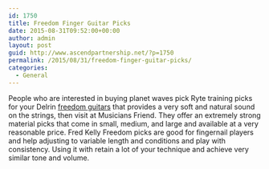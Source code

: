 ```yaml
---
id: 1750
title: Freedom Finger Guitar Picks
date: 2015-08-31T09:52:00+00:00
author: admin
layout: post
guid: http://www.ascendpartnership.net/?p=1750
permalink: /2015/08/31/freedom-finger-guitar-picks/
categories:
  - General
---
```

People who are interested in buying planet waves pick Ryte training picks for your Delrin [freedom guitars](http://www.musiciansfriend.com/accessories/fred-kelly-picks-delrin-freedom-finger-guitar-picks) that provides a very soft and natural sound on the strings, then visit at Musicians Friend. They offer an extremely strong material picks that come in small, medium, and large and available at a very reasonable price. Fred Kelly Freedom picks are good for fingernail players and help adjusting to variable length and conditions and play with consistency. Using it with retain a lot of your technique and achieve very similar tone and volume.